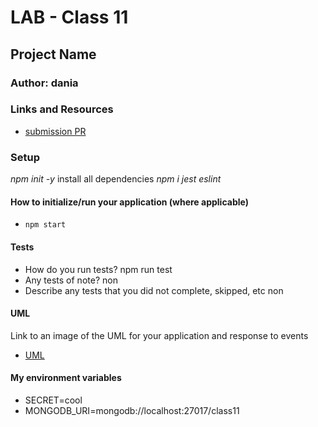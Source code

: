 # LAB - Class 11

## Project Name

### Author: dania

### Links and Resources

- [submission PR](https://github.com/401-advanced-javascript-dania/Lab-Class-11/pull/1)



### Setup
*npm init -y*
install all dependencies *npm i jest eslint*
#### How to initialize/run your application (where applicable)

- `npm start`

#### Tests

- How do you run tests?
npm run test
- Any tests of note?
non
- Describe any tests that you did not complete, skipped, etc
non
#### UML

Link to an image of the UML for your application and response to events
- [UML](https://github.com/401-advanced-javascript-dania/Lab-Class-11/blob/withMongo/IMG_20200212_193036.jpg)


####  My environment variables
- SECRET=cool
- MONGODB_URI=mongodb://localhost:27017/class11
